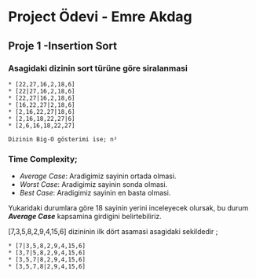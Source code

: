 # Project Ödevi - Emre Akdag
## Proje 1 -Insertion Sort

### Asagidaki dizinin sort türüne göre siralanmasi
```
* [22,27,16,2,18,6]
* [22|27,16,2,18,6]
* [22,27|16,2,18,6]
* [16,22,27|2,18,6]
* [2,16,22,27|18,6]
* [2,16,18,22,27|6]
* [2,6,16,18,22,27]
```
```
Dizinin Big-O gösterimi ise; n²
```
### Time Complexity;
* *Average Case*: Aradigimiz sayinin ortada olmasi.
* *Worst Case*: Aradigimiz sayinin sonda olmasi. 
* *Best Case*: Aradigimiz sayinin en basta olmasi.

Yukaridaki durumlara göre 18 sayinin yerini inceleyecek olursak, bu durum ***Average Case*** kapsamina girdigini belirtebiliriz.

[7,3,5,8,2,9,4,15,6] dizininin ilk dört asamasi asagidaki sekildedir ;

```
* [7|3,5,8,2,9,4,15,6]
* [3,7|5,8,2,9,4,15,6]
* [3,5,7|8,2,9,4,15,6]
* [3,5,7,8|2,9,4,15,6]
```